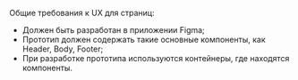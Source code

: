 Общие требования к UX для страниц:

 - Должен быть разработан в приложении Figma;
 - Прототип должен содержать такие основные компоненты, как Header, Body, Footer;
 - При разработке прототипа используются контейнеры, где находятся компоненты.
